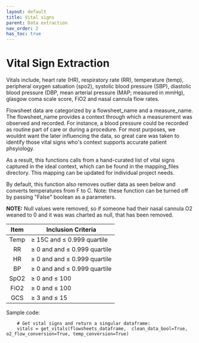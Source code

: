 ```yaml
---
layout: default
title: Vital signs
parent: Data extraction
nav_order: 2
has_toc: true
---
```


# Vital Sign Extraction 

Vitals include, heart rate (HR), respiratory rate (RR), temperature (temp), peripheral oxygen satuation (spo2), systolic blood pressure (SBP), diastolic blood pressure (DBP, mean arterial pressure (MAP; measured in mmHg), glasgow coma scale score, FiO2 and nasal cannula flow rates. 

Flowsheet data are categorized by a flowsheet_name and a measure_name. The flowsheet_name provides a context through which a measurement was observed and recorded. For instance, a blood pressure could be recorded as routine part of care or during a procedure. For most purposes, we wouldnt want the later influencing the data, so great care was taken to identify those vital signs who's context supports accurate patient phsyiology. 

As a result, this functions calls from a hand-curated list of vital signs captured in the ideal context, which can be found in the mapping_files directory. This mapping can be updated for individual project needs. 

By default, this function also removes outlier data as seen below and converts temperatures from F to C. Note: these function can be turned off by passing "False" boolean as a parameters. 

**NOTE:** Null values were removed, so if someone had their nasal cannula O2 weaned to 0 and it was was charted as null, that has been removed.

|Item|Inclusion Criteria|
|:--:|---|
|Temp| ≥ 15C and ≤ 0.999 quartile|
|RR| ≥ 0 and and ≤ 0.999 quartile|
|HR| ≥ 0 and and ≤ 0.999 quartile|
|BP| ≥ 0 and and ≤ 0.999 quartile|
|SpO2| ≥ 0 and ≤ 100|
|FiO2| ≥ 0 and ≤ 100|
|GCS| ≥ 3 and ≤ 15


Sample code:

		# Get vital signs and return a singular dataframe:
		vitals = get_vitals(flowsheets_dataframe,  clean_data_bool=True, o2_flow_conversion=True, temp_conversion=True)



